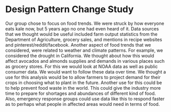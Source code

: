# Design Pattern Change Study

Our group chose to focus on food trends. We were struck by how everyone eats kale now, but 5 years ago no one had even heard of it.  Data sources that we thought would be useful included farm output statistics from the Department of Agriculture, grocery sales, and mentions in recipe websites and pinterest/reddit/facebook. Another aspect of food trends that we considered, were related to weather and climate patterns. For example, we considered the drought in California. We thought about how this would affect avocados and almonds supplies and demands in various places such as grocery stores. For this we would look at NOAA data as well as public consumer data. We would want to follow these data over time. We thought a use for this analysis would be to allow farmers to project demand for their crops in choosing what to plant in the future. Another use for this could be to help prevent food waste in the world. This could give the industry more time to prepare for shortages and abundances of different kind of food. Also, emergency response groups could use data like this to respond faster as to perhaps what people in affected areas would need in terms of food. 
